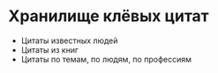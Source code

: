 Хранилище клёвых цитат
=========


* Цитаты известных людей
* Цитаты из книг
* Цитаты по темам, по людям, по профессиям